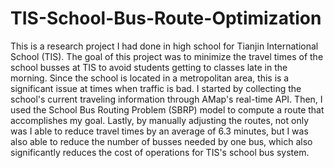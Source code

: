 # TIS-School-Bus-Route-Optimization
This is a research project I had done in high school for Tianjin International School (TIS). The goal of this project was to minimize the travel times of the school busses at TIS to avoid students getting to classes late in the morning. Since the school is located in a metropolitan area, this is a significant issue at times when traffic is bad. 
I started by collecting the school's current traveling information through AMap's real-time API. Then, I used the School Bus Routing Problem (SBRP) model to compute a route that accomplishes my goal. Lastly, by manually adjusting the routes, not only was I able to reduce travel times by an average of 6.3 minutes, but I was also able to reduce the number of busses needed by one bus, which also significantly reduces the cost of operations for TIS's school bus system. 
